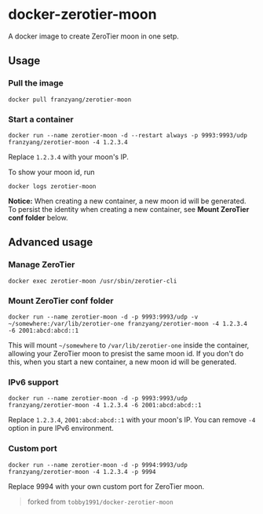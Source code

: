 # docker-zerotier-moon
A docker image to create ZeroTier moon in one setp.

## Usage

### Pull the image

```
docker pull franzyang/zerotier-moon
```

### Start a container

```
docker run --name zerotier-moon -d --restart always -p 9993:9993/udp franzyang/zerotier-moon -4 1.2.3.4
```
 
Replace `1.2.3.4` with your moon's IP.

To show your moon id, run

```
docker logs zerotier-moon
```

**Notice:**
When creating a new container, a new moon id will be generated. To persist the identity when creating a new container, see **Mount ZeroTier conf folder** below.

## Advanced usage

### Manage ZeroTier

```
docker exec zerotier-moon /usr/sbin/zerotier-cli
```

### Mount ZeroTier conf folder

```
docker run --name zerotier-moon -d -p 9993:9993/udp -v ~/somewhere:/var/lib/zerotier-one franzyang/zerotier-moon -4 1.2.3.4 -6 2001:abcd:abcd::1
```

This will mount `~/somewhere` to `/var/lib/zerotier-one` inside the container, allowing your ZeroTier moon to presist the same moon id.  If you don't do this, when you start a new container, a new moon id will be generated.

### IPv6 support

```
docker run --name zerotier-moon -d -p 9993:9993/udp franzyang/zerotier-moon -4 1.2.3.4 -6 2001:abcd:abcd::1
```

Replace `1.2.3.4`, `2001:abcd:abcd::1` with your moon's IP. You can remove `-4` option in pure IPv6 environment.

### Custom port

```
docker run --name zerotier-moon -d -p 9994:9993/udp franzyang/zerotier-moon -4 1.2.3.4 -p 9994
```

Replace 9994 with your own custom port for ZeroTier moon.

> forked from `tobby1991/docker-zerotier-moon`

